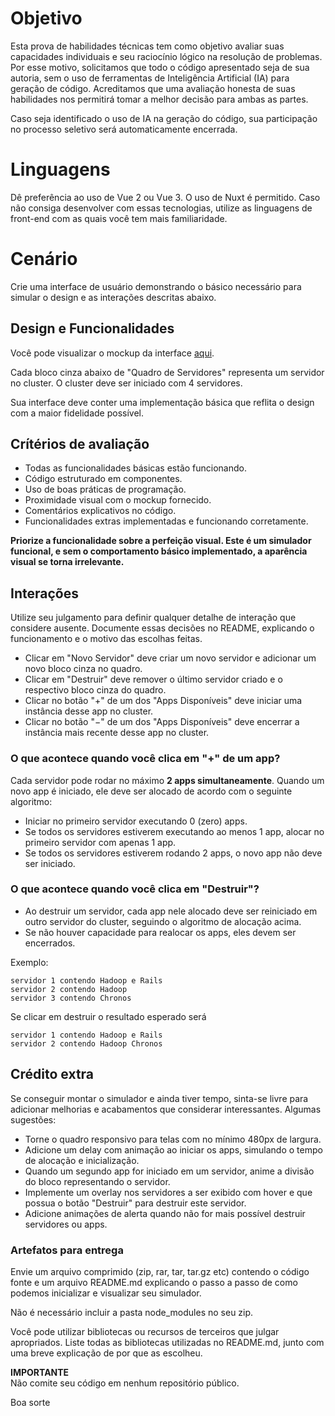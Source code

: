 # Objetivo

Esta prova de habilidades técnicas tem como objetivo avaliar suas capacidades individuais e seu raciocínio lógico na resolução de problemas.
Por esse motivo, solicitamos que todo o código apresentado seja de sua autoria, sem o uso de ferramentas de Inteligência Artificial (IA) para geração de código. Acreditamos que uma avaliação honesta de suas habilidades nos permitirá tomar a melhor decisão para ambas as partes.

Caso seja identificado o uso de IA na geração do código, sua participação no processo seletivo será automaticamente encerrada.

# Linguagens

Dê preferência ao uso de Vue 2 ou Vue 3. O uso de Nuxt é permitido. Caso não consiga desenvolver com essas tecnologias, utilize as linguagens de front-end com as quais você tem mais familiaridade.

# Cenário

Crie uma interface de usuário demonstrando o básico necessário para simular o design e as interações descritas abaixo.

## Design e Funcionalidades

Você pode visualizar o mockup da interface [aqui](./mockup.png).  

Cada bloco cinza abaixo de "Quadro de Servidores" representa um servidor no cluster.
O cluster deve ser iniciado com 4 servidores.

Sua interface deve conter uma implementação básica que reflita o design com a maior fidelidade possível.

## Crítérios de avaliação

- Todas as funcionalidades básicas estão funcionando.
- Código estruturado em componentes.
- Uso de boas práticas de programação.
- Proximidade visual com o mockup fornecido.
- Comentários explicativos no código.
- Funcionalidades extras implementadas e funcionando corretamente.

**Priorize a funcionalidade sobre a perfeição visual.
Este é um simulador funcional, e sem o comportamento básico implementado, a aparência visual se torna irrelevante.**

## Interações

Utilize seu julgamento para definir qualquer detalhe de interação que considere ausente.
Documente essas decisões no README, explicando o funcionamento e o motivo das escolhas feitas.

- Clicar em "Novo Servidor" deve criar um novo servidor e adicionar um novo bloco cinza no quadro.
- Clicar em "Destruir" deve remover o último servidor criado e o respectivo bloco cinza do quadro.
- Clicar no botão "+" de um dos "Apps Disponíveis" deve iniciar uma instância desse app no cluster.
- Clicar no botão "−" de um dos "Apps Disponíveis" deve encerrar a instância mais recente desse app no cluster.

### O que acontece quando você clica em "+" de um app?

Cada servidor pode rodar no máximo **2 apps simultaneamente**.
Quando um novo app é iniciado, ele deve ser alocado de acordo com o seguinte algoritmo:

- Iniciar no primeiro servidor executando 0 (zero) apps.
- Se todos os servidores estiverem executando ao menos 1 app, alocar no primeiro servidor com apenas 1 app.
- Se todos os servidores estiverem rodando 2 apps, o novo app não deve ser iniciado.

### O que acontece quando você clica em "Destruir"?

- Ao destruir um servidor, cada app nele alocado deve ser reiniciado em outro servidor do cluster, seguindo o algoritmo de alocação acima.
- Se não houver capacidade para realocar os apps, eles devem ser encerrados.

Exemplo:

```
servidor 1 contendo Hadoop e Rails
servidor 2 contendo Hadoop
servidor 3 contendo Chronos
```

Se clicar em destruir o resultado esperado será

```
servidor 1 contendo Hadoop e Rails
servidor 2 contendo Hadoop Chronos
```

## Crédito extra

Se conseguir montar o simulador e ainda tiver tempo, sinta-se livre para adicionar melhorias e acabamentos que considerar interessantes. Algumas sugestões:

- Torne o quadro responsivo para telas com no mínimo 480px de largura.
- Adicione um delay com animação ao iniciar os apps, simulando o tempo de alocação e inicialização.
- Quando um segundo app for iniciado em um servidor, anime a divisão do bloco representando o servidor.
- Implemente um overlay nos servidores a ser exibido com hover e que possua o botão "Destruir" para destruir este servidor.
- Adicione animações de alerta quando não for mais possível destruir servidores ou apps.

### Artefatos para entrega

Envie um arquivo comprimido (zip, rar, tar, tar.gz etc) contendo o código fonte e um arquivo README.md explicando o passo a passo de como podemos inicializar e visualizar seu simulador.

Não é necessário incluir a pasta node_modules no seu zip.

Você pode utilizar bibliotecas ou recursos de terceiros que julgar apropriados.
Liste todas as bibliotecas utilizadas no README.md, junto com uma breve explicação de por que as escolheu.

**IMPORTANTE**  
Não comite seu código em nenhum repositório público.

Boa sorte

